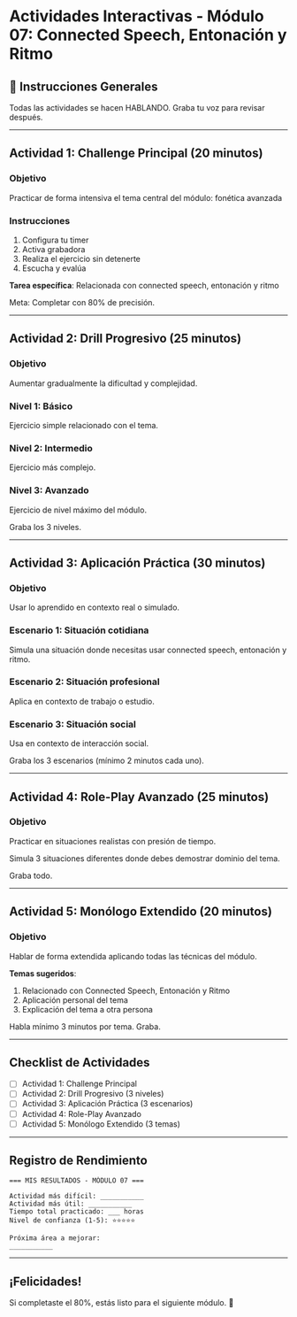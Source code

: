 # Actividades Interactivas - Módulo 07: Connected Speech, Entonación y Ritmo

## 🎯 Instrucciones Generales

Todas las actividades se hacen HABLANDO. Graba tu voz para revisar después.

---

## Actividad 1: Challenge Principal (20 minutos)

### Objetivo
Practicar de forma intensiva el tema central del módulo: fonética avanzada

### Instrucciones
1. Configura tu timer
2. Activa grabadora
3. Realiza el ejercicio sin detenerte
4. Escucha y evalúa

**Tarea específica**: Relacionada con connected speech, entonación y ritmo

Meta: Completar con 80% de precisión.

---

## Actividad 2: Drill Progresivo (25 minutos)

### Objetivo
Aumentar gradualmente la dificultad y complejidad.

### Nivel 1: Básico
Ejercicio simple relacionado con el tema.

### Nivel 2: Intermedio
Ejercicio más complejo.

### Nivel 3: Avanzado
Ejercicio de nivel máximo del módulo.

Graba los 3 niveles.

---

## Actividad 3: Aplicación Práctica (30 minutos)

### Objetivo
Usar lo aprendido en contexto real o simulado.

### Escenario 1: Situación cotidiana
Simula una situación donde necesitas usar connected speech, entonación y ritmo.

### Escenario 2: Situación profesional
Aplica en contexto de trabajo o estudio.

### Escenario 3: Situación social
Usa en contexto de interacción social.

Graba los 3 escenarios (mínimo 2 minutos cada uno).

---

## Actividad 4: Role-Play Avanzado (25 minutos)

### Objetivo
Practicar en situaciones realistas con presión de tiempo.

Simula 3 situaciones diferentes donde debes demostrar dominio del tema.

Graba todo.

---

## Actividad 5: Monólogo Extendido (20 minutos)

### Objetivo
Hablar de forma extendida aplicando todas las técnicas del módulo.

**Temas sugeridos**:
1. Relacionado con Connected Speech, Entonación y Ritmo
2. Aplicación personal del tema
3. Explicación del tema a otra persona

Habla mínimo 3 minutos por tema. Graba.

---

## Checklist de Actividades

- [ ] Actividad 1: Challenge Principal
- [ ] Actividad 2: Drill Progresivo (3 niveles)
- [ ] Actividad 3: Aplicación Práctica (3 escenarios)
- [ ] Actividad 4: Role-Play Avanzado
- [ ] Actividad 5: Monólogo Extendido (3 temas)

---

## Registro de Rendimiento

```
=== MIS RESULTADOS - MÓDULO 07 ===

Actividad más difícil: ___________
Actividad más útil: ___________
Tiempo total practicado: ___ horas
Nivel de confianza (1-5): ⭐⭐⭐⭐⭐

Próxima área a mejorar:
___________
```

---

## ¡Felicidades!

Si completaste el 80%, estás listo para el siguiente módulo. 🎉
